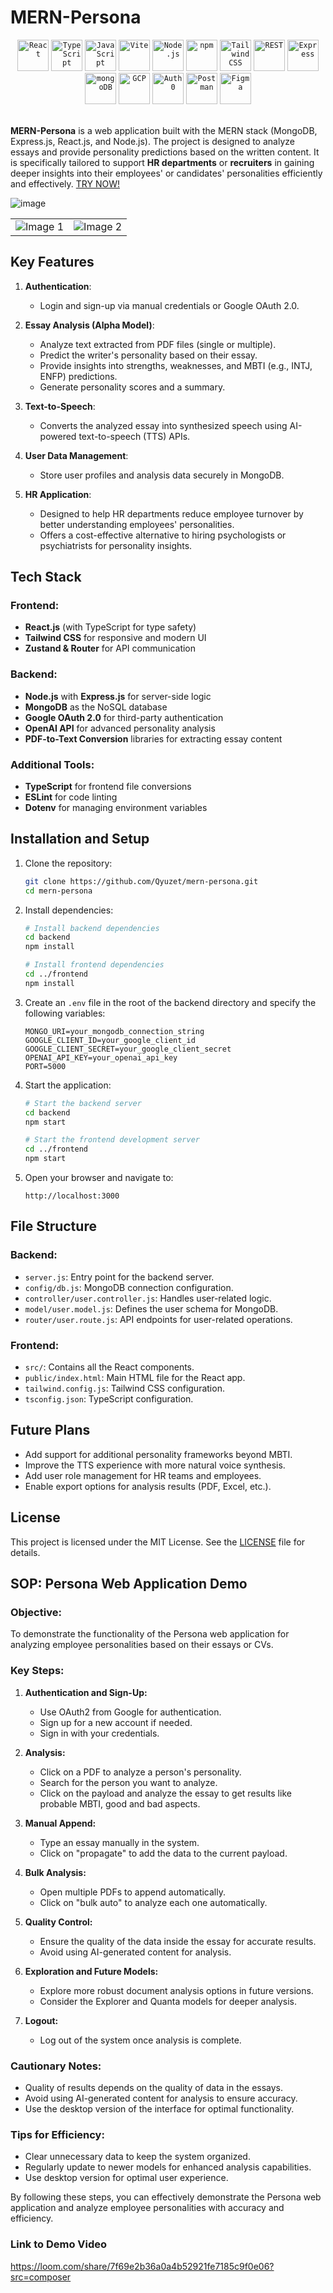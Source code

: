 # MERN-Persona
<div align="center">
	<code><img width="50" src="https://user-images.githubusercontent.com/25181517/183897015-94a058a6-b86e-4e42-a37f-bf92061753e5.png" alt="React" title="React"/></code>
	<code><img width="50" src="https://user-images.githubusercontent.com/25181517/183890598-19a0ac2d-e88a-4005-a8df-1ee36782fde1.png" alt="TypeScript" title="TypeScript"/></code>
	<code><img width="50" src="https://user-images.githubusercontent.com/25181517/117447155-6a868a00-af3d-11eb-9cfe-245df15c9f3f.png" alt="JavaScript" title="JavaScript"/></code>
	<code><img width="50" src="https://github-production-user-asset-6210df.s3.amazonaws.com/62091613/261395532-b40892ef-efb8-4b0e-a6b5-d1cfc2f3fc35.png" alt="Vite" title="Vite"/></code>
	<code><img width="50" src="https://user-images.githubusercontent.com/25181517/183568594-85e280a7-0d7e-4d1a-9028-c8c2209e073c.png" alt="Node.js" title="Node.js"/></code>
	<code><img width="50" src="https://user-images.githubusercontent.com/25181517/121401671-49102800-c959-11eb-9f6f-74d49a5e1774.png" alt="npm" title="npm"/></code>
	<code><img width="50" src="https://user-images.githubusercontent.com/25181517/202896760-337261ed-ee92-4979-84c4-d4b829c7355d.png" alt="Tailwind CSS" title="Tailwind CSS"/></code>
	<code><img width="50" src="https://user-images.githubusercontent.com/25181517/192107858-fe19f043-c502-4009-8c47-476fc89718ad.png" alt="REST" title="REST"/></code>
	<code><img width="50" src="https://user-images.githubusercontent.com/25181517/183859966-a3462d8d-1bc7-4880-b353-e2cbed900ed6.png" alt="Express" title="Express"/></code>
	<code><img width="50" src="https://user-images.githubusercontent.com/25181517/182884177-d48a8579-2cd0-447a-b9a6-ffc7cb02560e.png" alt="mongoDB" title="mongoDB"/></code>
	<code><img width="50" src="https://user-images.githubusercontent.com/25181517/183911547-990692bc-8411-4878-99a0-43506cdb69cf.png" alt="GCP" title="GCP"/></code>
	<code><img width="50" src="https://cdn.brighttalk.com/ams/california/images/channel/19357/image_840418.png" alt="Auth0" title="Auth0"/></code>
	<code><img width="50" src="https://user-images.githubusercontent.com/25181517/192109061-e138ca71-337c-4019-8d42-4792fdaa7128.png" alt="Postman" title="Postman"/></code>
	<code><img width="50" src="https://user-images.githubusercontent.com/25181517/189715289-df3ee512-6eca-463f-a0f4-c10d94a06b2f.png" alt="Figma" title="Figma"/></code>
</div>
<br/>

**MERN-Persona** is a web application built with the MERN stack (MongoDB, Express.js, React.js, and Node.js). The project is designed to analyze essays and provide personality predictions based on the written content. It is specifically tailored to support **HR departments** or **recruiters** in gaining deeper insights into their employees' or candidates' personalities efficiently and effectively. [TRY NOW!](https://mern-persona.onrender.com/authenticate)

![image](https://github.com/user-attachments/assets/03f539c0-ed9f-4869-9ff0-70530776e1f6)

<div align="center">
  <table>
    <tr>
      <td><img src="https://github.com/user-attachments/assets/56421521-9486-487f-84f2-e34a0d32b632" alt="Image 1"/></td>
      <td><img src="https://github.com/user-attachments/assets/b12730cd-541b-410f-ba1e-3af919fd0f5b" alt="Image 2"/></td>
    </tr>
  </table>
</div>


## Key Features

1. **Authentication**:
   - Login and sign-up via manual credentials or Google OAuth 2.0.
   
2. **Essay Analysis (Alpha Model)**:
   - Analyze text extracted from PDF files (single or multiple).
   - Predict the writer's personality based on their essay.
   - Provide insights into strengths, weaknesses, and MBTI (e.g., INTJ, ENFP) predictions.
   - Generate personality scores and a summary.

3. **Text-to-Speech**:
   - Converts the analyzed essay into synthesized speech using AI-powered text-to-speech (TTS) APIs.

4. **User Data Management**:
   - Store user profiles and analysis data securely in MongoDB.

5. **HR Application**:
   - Designed to help HR departments reduce employee turnover by better understanding employees' personalities.
   - Offers a cost-effective alternative to hiring psychologists or psychiatrists for personality insights.

## Tech Stack

### Frontend:
- **React.js** (with TypeScript for type safety)
- **Tailwind CSS** for responsive and modern UI
- **Zustand & Router** for API communication

### Backend:
- **Node.js** with **Express.js** for server-side logic
- **MongoDB** as the NoSQL database
- **Google OAuth 2.0** for third-party authentication
- **OpenAI API** for advanced personality analysis
- **PDF-to-Text Conversion** libraries for extracting essay content

### Additional Tools:
- **TypeScript** for frontend file conversions
- **ESLint** for code linting
- **Dotenv** for managing environment variables

## Installation and Setup

1. Clone the repository:
   ```bash
   git clone https://github.com/Qyuzet/mern-persona.git
   cd mern-persona
   ```

2. Install dependencies:
   ```bash
   # Install backend dependencies
   cd backend
   npm install
   
   # Install frontend dependencies
   cd ../frontend
   npm install
   ```

3. Create an `.env` file in the root of the backend directory and specify the following variables:
   ```env
   MONGO_URI=your_mongodb_connection_string
   GOOGLE_CLIENT_ID=your_google_client_id
   GOOGLE_CLIENT_SECRET=your_google_client_secret
   OPENAI_API_KEY=your_openai_api_key
   PORT=5000
   ```

4. Start the application:
   ```bash
   # Start the backend server
   cd backend
   npm start
   
   # Start the frontend development server
   cd ../frontend
   npm start
   ```

5. Open your browser and navigate to:
   ```
   http://localhost:3000
   ```

## File Structure

### Backend:
- `server.js`: Entry point for the backend server.
- `config/db.js`: MongoDB connection configuration.
- `controller/user.controller.js`: Handles user-related logic.
- `model/user.model.js`: Defines the user schema for MongoDB.
- `router/user.route.js`: API endpoints for user-related operations.

### Frontend:
- `src/`: Contains all the React components.
- `public/index.html`: Main HTML file for the React app.
- `tailwind.config.js`: Tailwind CSS configuration.
- `tsconfig.json`: TypeScript configuration.

## Future Plans
- Add support for additional personality frameworks beyond MBTI.
- Improve the TTS experience with more natural voice synthesis.
- Add user role management for HR teams and employees.
- Enable export options for analysis results (PDF, Excel, etc.).

## License
This project is licensed under the MIT License. See the [LICENSE](LICENSE) file for details.




## SOP: Persona Web Application Demo

### Objective:

To demonstrate the functionality of the Persona web application for analyzing employee personalities based on their essays or CVs.

### Key Steps:

1. **Authentication and Sign-Up:**

   - Use OAuth2 from Google for authentication.
   - Sign up for a new account if needed.
   - Sign in with your credentials.

2. **Analysis:**

   - Click on a PDF to analyze a person's personality.
   - Search for the person you want to analyze.
   - Click on the payload and analyze the essay to get results like probable MBTI, good and bad aspects.

3. **Manual Append:**

   - Type an essay manually in the system.
   - Click on "propagate" to add the data to the current payload.

4. **Bulk Analysis:**

   - Open multiple PDFs to append automatically.
   - Click on "bulk auto" to analyze each one automatically.

5. **Quality Control:**

   - Ensure the quality of the data inside the essay for accurate results.
   - Avoid using AI-generated content for analysis.

6. **Exploration and Future Models:**

   - Explore more robust document analysis options in future versions.
   - Consider the Explorer and Quanta models for deeper analysis.

7. **Logout:**

   - Log out of the system once analysis is complete.

### Cautionary Notes:

- Quality of results depends on the quality of data in the essays.
- Avoid using AI-generated content for analysis to ensure accuracy.
- Use the desktop version of the interface for optimal functionality.

### Tips for Efficiency:

- Clear unnecessary data to keep the system organized.
- Regularly update to newer models for enhanced analysis capabilities.
- Use desktop version for optimal user experience.

By following these steps, you can effectively demonstrate the Persona web application and analyze employee personalities with accuracy and efficiency.

### Link to Demo Video

<https://loom.com/share/7f69e2b36a0a4b52921fe7185c9f0e06?src=composer>
